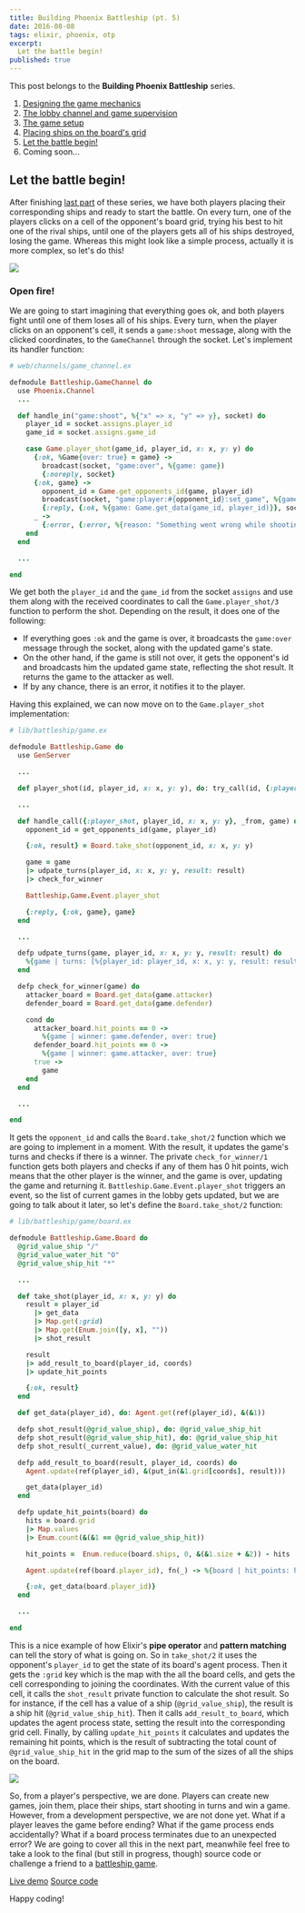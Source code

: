 ```yaml
---
title: Building Phoenix Battleship (pt. 5)
date: 2016-08-08
tags: elixir, phoenix, otp
excerpt:
  Let the battle begin!
published: true
---
```


<div class="index">
  <p>This post belongs to the <strong>Building Phoenix Battleship</strong> series.</p>
  <ol>
    <li><a href="/blog/2016/04/29/building-phoenix-battleship-pt-1">Designing the game mechanics</a></li>
    <li><a href="/blog/2016/05/03/building-phoenix-battleship-pt-2/">The lobby channel and game supervision</a></li>
    <li><a href="/blog/2016/05/21/building-phoenix-battleship-pt-3/">The game setup</a></li>
    <li><a href="/blog/2016/07/28/building-phoenix-battleship-pt-4/">Placing ships on the board's grid</a></li>
    <li><a href="/blog/2016/08/08/building-phoenix-battleship-pt-5/">Let the battle begin!</a></li>
    <li>Coming soon...</li>
  </ol>
</div>

## Let the battle begin!
After finishing [last part](/blog/2016/07/28/building-phoenix-battleship-pt-4/) of these series, we have both players
placing their corresponding ships and ready to start the battle. On every turn, one of the players clicks on a
cell of the opponent's board grid, trying his best to hit one of the rival ships, until one of the players gets all of his ships
destroyed, losing the game. Whereas this might look like a simple process, actually it is more complex, so let's do this!

<img class="center" src="/images/blog/building_phoenix_battleship/diagram-4.jpg"/>

### Open fire!
We are going to start imagining that everything goes ok, and both players fight until one of them loses all of his ships.
Every turn, when the player clicks on an opponent's cell, it sends a `game:shoot` message, along with the clicked coordinates,
 to the `GameChannel` through the socket. Let's implement its handler function:

```ruby
# web/channels/game_channel.ex

defmodule Battleship.GameChannel do
  use Phoenix.Channel
  ...

  def handle_in("game:shoot", %{"x" => x, "y" => y}, socket) do
    player_id = socket.assigns.player_id
    game_id = socket.assigns.game_id

    case Game.player_shot(game_id, player_id, x: x, y: y) do
      {:ok, %Game{over: true} = game} ->
        broadcast(socket, "game:over", %{game: game})
        {:noreply, socket}
      {:ok, game} ->
        opponent_id = Game.get_opponents_id(game, player_id)
        broadcast(socket, "game:player:#{opponent_id}:set_game", %{game: Game.get_data(game_id, opponent_id)})
        {:reply, {:ok, %{game: Game.get_data(game_id, player_id)}}, socket}
      _ ->
        {:error, {:error, %{reason: "Something went wrong while shooting"}}, socket}
    end
  end

  ...

end
```

We get both the `player_id` and the `game_id` from the socket `assigns` and use them along with the received coordinates
to call the `Game.player_shot/3` function to perform the shot. Depending on the result, it does one of the
following:

- If everything goes `:ok` and the game is over, it broadcasts the `game:over` message through the socket, along with the updated game's state.
- On the other hand, if the game is still not over, it gets the opponent's id and broadcasts him the updated game state, reflecting the shot result. It returns the game to the attacker as well.
- If by any chance, there is an error, it notifies it to the player.

Having this explained, we can now move on to the `Game.player_shot` implementation:

```ruby
# lib/battleship/game.ex

defmodule Battleship.Game do
  use GenServer

  ...

  def player_shot(id, player_id, x: x, y: y), do: try_call(id, {:player_shot, player_id, x: x, y: y})

  ...

  def handle_call({:player_shot, player_id, x: x, y: y}, _from, game) do
    opponent_id = get_opponents_id(game, player_id)

    {:ok, result} = Board.take_shot(opponent_id, x: x, y: y)

    game = game
    |> udpate_turns(player_id, x: x, y: y, result: result)
    |> check_for_winner

    Battleship.Game.Event.player_shot

    {:reply, {:ok, game}, game}
  end

  ...

  defp udpate_turns(game, player_id, x: x, y: y, result: result) do
    %{game | turns: [%{player_id: player_id, x: x, y: y, result: result} | game.turns]}
  end

  defp check_for_winner(game) do
    attacker_board = Board.get_data(game.attacker)
    defender_board = Board.get_data(game.defender)

    cond do
      attacker_board.hit_points == 0 ->
        %{game | winner: game.defender, over: true}
      defender_board.hit_points == 0 ->
        %{game | winner: game.attacker, over: true}
      true ->
        game
    end
  end

  ...

end
```

It gets the `opponent_id` and  calls the `Board.take_shot/2` function which we are going to implement
in a moment. With the result, it updates the game's turns and checks if there is a winner.
The private `check_for_winner/1` function gets both players and checks if any of them
has 0 hit points, wich means that the other player is the winner, and the game is over, updating the game
and returning it. `Battleship.Game.Event.player_shot` triggers an event, so the list of
current games in the lobby gets updated, but we are going to talk about it later, so let's define the
`Board.take_shot/2` function:

```ruby
# lib/battleship/game/board.ex

defmodule Battleship.Game.Board do
  @grid_value_ship "/"
  @grid_value_water_hit "O"
  @grid_value_ship_hit "*"

  ...

  def take_shot(player_id, x: x, y: y) do
    result = player_id
      |> get_data
      |> Map.get(:grid)
      |> Map.get(Enum.join([y, x], ""))
      |> shot_result

    result
    |> add_result_to_board(player_id, coords)
    |> update_hit_points

    {:ok, result}
  end

  def get_data(player_id), do: Agent.get(ref(player_id), &(&1))

  defp shot_result(@grid_value_ship), do: @grid_value_ship_hit
  defp shot_result(@grid_value_ship_hit), do: @grid_value_ship_hit
  defp shot_result(_current_value), do: @grid_value_water_hit

  defp add_result_to_board(result, player_id, coords) do
    Agent.update(ref(player_id), &(put_in(&1.grid[coords], result)))

    get_data(player_id)
  end

  defp update_hit_points(board) do
    hits = board.grid
    |> Map.values
    |> Enum.count(&(&1 == @grid_value_ship_hit))

    hit_points =  Enum.reduce(board.ships, 0, &(&1.size + &2)) - hits

    Agent.update(ref(board.player_id), fn(_) -> %{board | hit_points: hit_points} end)

    {:ok, get_data(board.player_id)}
  end

  ...

end
```

This is a nice example of how Elixir's **pipe operator** and **pattern matching** can tell the story of what is going on.
So in `take_shot/2` it uses the opponent's `player_id` to get the state of its board's agent process. Then it gets the `:grid`
key which is the map with the all the board cells, and gets the cell corresponding to joining the coordinates. With the
current value of this cell, it calls the `shot_result` private function to calculate the shot result. So for instance, if the cell has
a value of a ship (`@grid_value_ship`), the result is a ship hit (`@grid_value_ship_hit`). Then it calls `add_result_to_board`,
which updates the agent process state, setting the result into the corresponding grid cell. Finally, by calling `update_hit_points`
it calculates and updates the remaining hit points, which is the result of subtracting the total count of `@grid_value_ship_hit` in the
grid map to the sum of the sizes of all the ships on the board.

<img class="center" src="/images/blog/building_phoenix_battleship/battle.jpg"/>

So, from a player's perspective, we are done. Players can create new games, join them, place their ships, start shooting in
turns and win a game. However, from a development perspective, we are not done yet.  What if a player leaves the game before ending?
What if the game process ends accidentally? What if a board process terminates due to an unexpected error? We are going to cover all this
in the next part, meanwhile feel free to take a look to the final (but still in progress, though) source code or challenge a
friend to a [battleship game][16b56e99].


<div class="btn-wrapper">
  <a href="https://phoenix-battleship.herokuapp.com/" target="_blank" class="btn"><i class="fa fa-cloud"></i> Live demo</a>
  <a href="https://github.com/bigardone/phoenix-battleship" target="_blank" class="btn"><i class="fa fa-github"></i> Source code</a>
</div>

Happy coding!

  [16b56e99]: https://phoenix-battleship.herokuapp.com/ "Phoenix Battleship"